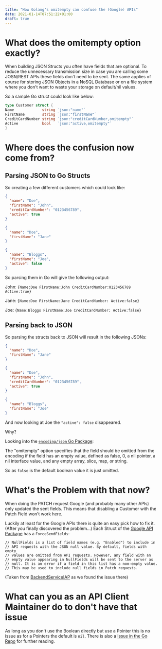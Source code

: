 ```yaml
---
title: "How Golang's omitempty can confuse the (Google) APIs"
date: 2021-01-14T07:51:22+01:00
draft: true
---
```


# What does the omitempty option exactly?

When building JSON Structs you often have fields that are optional.
To reduce the unnecessary transmission size in case you are calling some JOSN/REST APIs these fields don't need to be sent.
The same applies of course for storing JSON Objects in a NoSQL Database or on a file system where you don't want to waste your storage on default/nil values.

So a sample Go struct could look like below:

```go
type Customer struct {
Name             string `json:"name"`
FirstName        string `json:"firstName"`
CreditCardNumber string `json:"creditCardNumber,omitempty"`
Active           bool   `json:"active,omitempty"`
}
```

# Where does the confusion now come from?

## Parsing JSON to Go Structs

So creating a few different customers which could look like:

```json
{
  "name": "Doe",
  "firstName": "John",
  "creditCardNumber": "0123456789",
  "active": true
}
```

```json
{
  "name": "Doe",
  "firstName": "Jane"
}
```

```json
{
  "name": "Bloggs",
  "firstName": "Joe",
  "active": false
}
```

So parsing them in Go will give the following output:

John: `{Name:Doe FirstName:John CreditCardNumber:0123456789 Active:true}`

Jane: `{Name:Doe FirstName:Jane CreditCardNumber: Active:false}`

Joe: `{Name:Bloggs FirstName:Joe CreditCardNumber: Active:false}`

## Parsing back to JSON

So parsing the structs back to JSON will result in the following JSONs:

```json
{
  "name": "Doe",
  "firstName": "Jane"
}
```

```json
{
  "name": "Doe",
  "firstName": "John",
  "creditCardNumber": "0123456789",
  "active": true
}
```

```json
{
  "name": "Bloggs",
  "firstName": "Joe"
}
```

And now looking at Joe the `"active": false` disappeared.

Why?

Looking into the [`encoding/json` Go Package](https://golang.org/pkg/encoding/json/#Marshal):

The "omitempty" option specifies that the field should be omitted from the encoding if the field has an empty value, defined as false, 0, a nil pointer, a nil interface value, and any empty array, slice, map, or string.

So as `false` is the default boolean value it is just omitted.

# What's the Problem with that now?

When doing the PATCH request Google (and probably many other APIs) only updated the sent fields.
This means that disabling a Customer with the Patch Field won't work here.

Luckily at least for the Google APIs there is quite an easy pick how to fix it.
(After you finally discovered the problem...)
Each Struct of the [Google API Package](https://pkg.go.dev/google.golang.org/api) has a `ForceSendFields`:

```
// NullFields is a list of field names (e.g. "Enabled") to include in
// API requests with the JSON null value. By default, fields with empty
// values are omitted from API requests. However, any field with an
// empty value appearing in NullFields will be sent to the server as
// null. It is an error if a field in this list has a non-empty value.
// This may be used to include null fields in Patch requests.
```

(Taken from [BackendServiceIAP](https://pkg.go.dev/google.golang.org/api/compute/v1#BackendServiceIAP) as we found the issue there)

# What can you as an API Client Maintainer do to don't have that issue

As long as you don't use the Boolean directly but use a Pointer this is no issue as for a Pointers the default is `nil`.
There is also a [Issue in the Go Repo](https://github.com/golang/go/issues/13284) for further reading.
